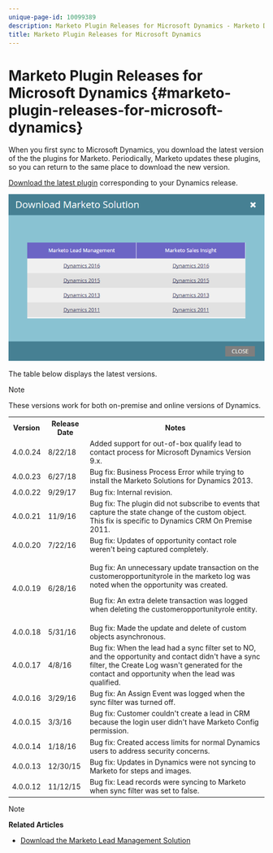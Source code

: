 ```yaml
---
unique-page-id: 10099389
description: Marketo Plugin Releases for Microsoft Dynamics - Marketo Docs - Product Documentation
title: Marketo Plugin Releases for Microsoft Dynamics
---
```


# Marketo Plugin Releases for Microsoft Dynamics {#marketo-plugin-releases-for-microsoft-dynamics}

When you first sync to Microsoft Dynamics, you download the latest version of the the plugins for Marketo. Periodically, Marketo updates these plugins, so you can return to the same place to download the new version.

[Download the latest plugin](sync-setup/download-the-marketo-lead-management-solution.md) corresponding to your Dynamics release.

![](assets/lead-management-solution.png)

The table below displays the latest versions.

>[!NOTE]
>
>These versions work for both on-premise and online versions of Dynamics.

<table> 
 <tbody> 
  <tr> 
   <th colspan="1">Version</th> 
   <th colspan="1">Release Date</th> 
   <th>Notes</th> 
  </tr> 
  <tr> 
   <td colspan="1">4.0.0.24</td> 
   <td colspan="1">8/22/18</td> 
   <td colspan="1">Added support for out-of-box qualify lead to contact process for Microsoft Dynamics Version 9.x.</td> 
  </tr> 
  <tr> 
   <td colspan="1">4.0.0.23</td> 
   <td colspan="1">6/27/18</td> 
   <td colspan="1">Bug fix: Business Process Error while trying to install the Marketo Solutions for Dynamics 2013.</td> 
  </tr> 
  <tr> 
   <td colspan="1">4.0.0.22</td> 
   <td colspan="1">9/29/17</td> 
   <td colspan="1">Bug fix: Internal revision.</td> 
  </tr> 
  <tr> 
   <td colspan="1"><p>4.0.0.21</p></td> 
   <td colspan="1">11/9/16</td> 
   <td colspan="1">Bug fix: The plugin did not subscribe to events that capture the state change of the custom object. This fix is specific to Dynamics CRM On Premise 2011. </td> 
  </tr> 
  <tr> 
   <td colspan="1">4.0.0.20</td> 
   <td colspan="1">7/22/16</td> 
   <td colspan="1">Bug fix: Updates of opportunity contact role weren't being captured completely.</td> 
  </tr> 
  <tr> 
   <td colspan="1">4.0.0.19</td> 
   <td colspan="1">6/28/16</td> 
   <td colspan="1"><p>Bug fix: An unnecessary update transaction on the customeropportunityrole in the marketo log was noted when the opportunity was created. </p><p>Bug fix: An extra delete transaction was logged when deleting the customeropportunityrole entity.</p></td> 
  </tr> 
  <tr> 
   <td colspan="1">4.0.0.18</td> 
   <td colspan="1">5/31/16</td> 
   <td colspan="1">Bug fix:  Made the update and delete of custom objects asynchronous.</td> 
  </tr> 
  <tr> 
   <td colspan="1">4.0.0.17</td> 
   <td colspan="1">4/8/16</td> 
   <td colspan="1">Bug fix: When the lead had a sync filter set to NO, and the opportunity and contact didn't have a sync filter, the Create Log wasn't generated for the contact and opportunity when the lead was qualified.</td> 
  </tr> 
  <tr> 
   <td colspan="1">4.0.0.16</td> 
   <td colspan="1">3/29/16</td> 
   <td>Bug fix: An Assign Event was logged when the sync filter was turned off.</td> 
  </tr> 
  <tr> 
   <td colspan="1">4.0.0.15</td> 
   <td colspan="1">3/3/16</td> 
   <td colspan="1">Bug fix: Customer couldn't create a lead in CRM because the login user didn't have Marketo Config permission.</td> 
  </tr> 
  <tr> 
   <td colspan="1">4.0.0.14</td> 
   <td colspan="1">1/18/16</td> 
   <td colspan="1">Bug fix: Created access limits for normal Dynamics users to address security concerns.</td> 
  </tr> 
  <tr> 
   <td colspan="1">4.0.0.13</td> 
   <td colspan="1">12/30/15</td> 
   <td>Bug fix: Updates in Dynamics were not syncing to Marketo for steps and images.</td> 
  </tr> 
  <tr> 
   <td colspan="1">4.0.0.12</td> 
   <td colspan="1">11/12/15</td> 
   <td colspan="1">Bug fix: Lead records were syncing to Marketo when sync filter was set to false.</td> 
  </tr> 
 </tbody> 
</table>

>[!NOTE]
>
>**Related Articles**
>
>* [Download the Marketo Lead Management Solution](sync-setup/download-the-marketo-lead-management-solution.md)
>

